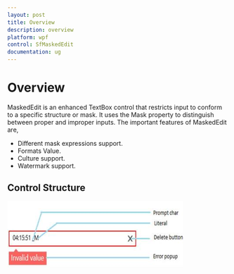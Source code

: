 ```yaml
---
layout: post
title: Overview
description: overview
platform: wpf
control: SfMaskedEdit
documentation: ug
---
```


# Overview

MaskedEdit is an enhanced TextBox control that restricts input to conform to a specific structure or mask. It uses the Mask property to distinguish between proper and improper inputs. The important features of MaskedEdit are,

* Different mask expressions support.
* Formats Value.
* Culture support.
* Watermark support.

## Control Structure

![](Overview_images/Overview_img1.jpeg)


